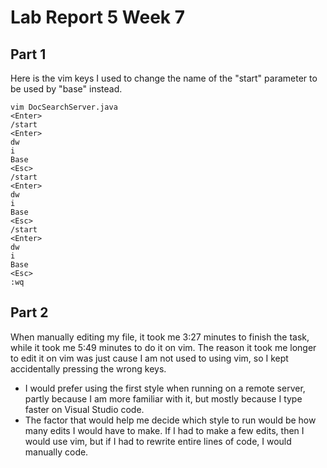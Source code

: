 # Lab Report 5 Week 7

## Part 1
Here is the vim keys I used to change the name of the "start" parameter to be used by "base" instead.

    vim DocSearchServer.java
    <Enter>
    /start
    <Enter>
    dw
    i
    Base
    <Esc>
    /start
    <Enter>
    dw
    i
    Base
    <Esc>
    /start
    <Enter>
    dw
    i
    Base
    <Esc>
    :wq

## Part 2

When manually editing my file, it took me 3:27 minutes to finish the task, while it took me 5:49 minutes to do it on vim. The reason it took me longer to edit it on vim was just cause I am not used to using vim, so I kept accidentally pressing the wrong keys.

- I would prefer using the first style when running on a remote server, partly because I am more familiar with it, but mostly because I type faster on Visual Studio code.
- The factor that would help me decide which style to run would be how many edits I would have to make. If I had to make a few edits, then I would use vim, but if I had to rewrite entire lines of code, I would manually code.

